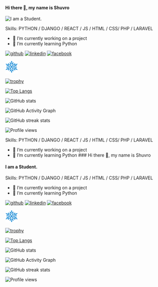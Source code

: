 #### Hi there 👋, my name is Shuvro

![I am a Student.](https://avatars.githubusercontent.com/u/57281344?v=4)


Skills: PYTHON / DJANGO  / REACT / JS / HTML / CSS/  PHP / LARAVEL

- 🔭 I’m currently working on  a project 
- 🌱 I’m currently learning Python 


[<img src='https://cdn.jsdelivr.net/npm/simple-icons@3.0.1/icons/github.svg' alt='github' height='40'>](https://github.com/shuvrodas13)  [<img src='https://cdn.jsdelivr.net/npm/simple-icons@3.0.1/icons/linkedin.svg' alt='linkedin' height='40'>](https://www.linkedin.com/in/https://www.linkedin.com/in/shuvro-das-115802161/)  [<img src='https://cdn.jsdelivr.net/npm/simple-icons@3.0.1/icons/facebook.svg' alt='facebook' height='40'>](https://www.facebook.com/shuvro.das.733)  

<a href='https://archiveprogram.github.com/'><img src='https://raw.githubusercontent.com/acervenky/animated-github-badges/master/assets/acbadge.gif' width='40' height='40'></a> 

[![trophy](https://github-profile-trophy.vercel.app/?username=shuvrodas13)](https://github.com/ryo-ma/github-profile-trophy)

[![Top Langs](https://github-readme-stats.vercel.app/api/top-langs/?username=shuvrodas13)](https://github.com/anuraghazra/github-readme-stats)

![GitHub stats](https://github-readme-stats.vercel.app/api?username=shuvrodas13&show_icons=true)  

![GitHub Activity Graph](https://activity-graph.herokuapp.com/graph?username=shuvrodas13)  

![GitHub streak stats](https://github-readme-streak-stats.herokuapp.com/?user=shuvrodas13)  

![Profile views](https://gpvc.arturio.dev/shuvrodas13)  

Skills: PYTHON / DJANGO  / REACT / JS / HTML / CSS/  PHP / LARAVEL

- 🔭 I’m currently working on  a project 
- 🌱 I’m currently learning Python ### Hi there 👋, my name is Shuvro
#### I am a Student.

Skills: PYTHON / DJANGO  / REACT / JS / HTML / CSS/  PHP / LARAVEL

- 🔭 I’m currently working on  a project 
- 🌱 I’m currently learning Python 


[<img src='https://cdn.jsdelivr.net/npm/simple-icons@3.0.1/icons/github.svg' alt='github' height='40'>](https://github.com/shuvrodas13)  [<img src='https://cdn.jsdelivr.net/npm/simple-icons@3.0.1/icons/linkedin.svg' alt='linkedin' height='40'>](https://www.linkedin.com/in/shuvro-das-115802161/)  [<img src='https://cdn.jsdelivr.net/npm/simple-icons@3.0.1/icons/facebook.svg' alt='facebook' height='40'>](https://www.facebook.com/shuvro.das.733)  

<a href='https://archiveprogram.github.com/'><img src='https://raw.githubusercontent.com/acervenky/animated-github-badges/master/assets/acbadge.gif' width='40' height='40'></a> 

[![trophy](https://github-profile-trophy.vercel.app/?username=shuvrodas13)](https://github.com/ryo-ma/github-profile-trophy)

[![Top Langs](https://github-readme-stats.vercel.app/api/top-langs/?username=shuvrodas13)](https://github.com/anuraghazra/github-readme-stats)

![GitHub stats](https://github-readme-stats.vercel.app/api?username=shuvrodas13&show_icons=true)  

![GitHub Activity Graph](https://activity-graph.herokuapp.com/graph?username=shuvrodas13)  

![GitHub streak stats](https://github-readme-streak-stats.herokuapp.com/?user=shuvrodas13)  

![Profile views](https://gpvc.arturio.dev/shuvrodas13)  
